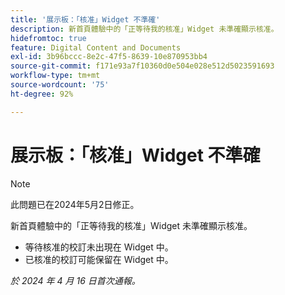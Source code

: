 ```yaml
---
title: '展示板：「核准」Widget 不準確'
description: 新首頁體驗中的「正等待我的核准」Widget 未準確顯示核准。
hidefromtoc: true
feature: Digital Content and Documents
exl-id: 3b96bccc-8e2c-47f5-8639-10e870953bb4
source-git-commit: f171e93a7f10360d0e504e028e512d5023591693
workflow-type: tm+mt
source-wordcount: '75'
ht-degree: 92%

---
```


# 展示板：「核准」Widget 不準確

>[!NOTE]
>
>此問題已在2024年5月2日修正。

<!-- WF, WFP-->

新首頁體驗中的「正等待我的核准」Widget 未準確顯示核准。

* 等待核准的校訂未出現在 Widget 中。
* 已核准的校訂可能保留在 Widget 中。

_於 2024 年 4 月 16 日首次通報。_
